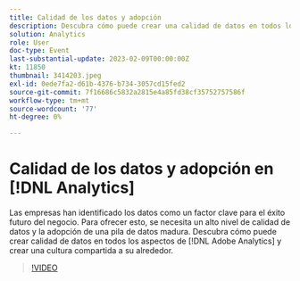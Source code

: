```yaml
---
title: Calidad de los datos y adopción
description: Descubra cómo puede crear una calidad de datos en todos los aspectos de Adobe Analytics y una cultura compartida a su alrededor.
solution: Analytics
role: User
doc-type: Event
last-substantial-update: 2023-02-09T00:00:00Z
kt: 11850
thumbnail: 3414203.jpeg
exl-id: 0ede7fa2-d61b-4376-b734-3057cd15fed2
source-git-commit: 7f16686c5832a2815e4a85fd38cf35752757586f
workflow-type: tm+mt
source-wordcount: '77'
ht-degree: 0%

---
```


# Calidad de los datos y adopción en [!DNL Analytics]

Las empresas han identificado los datos como un factor clave para el éxito futuro del negocio. Para ofrecer esto, se necesita un alto nivel de calidad de datos y la adopción de una pila de datos madura. Descubra cómo puede crear calidad de datos en todos los aspectos de [!DNL Adobe Analytics] y crear una cultura compartida a su alrededor.

>[!VIDEO](https://video.tv.adobe.com/v/3414203/?quality=12&learn=on)

